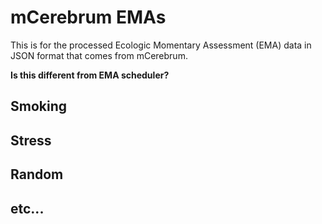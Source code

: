 # mCerebrum EMAs
This is for the processed Ecologic Momentary Assessment (EMA) data in JSON format that comes from mCerebrum.

**Is this different from EMA scheduler?**

## Smoking

## Stress

## Random

## etc...
